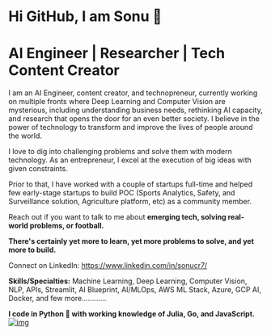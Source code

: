 # Hi GitHub, I am Sonu 🙏
# AI Engineer | Researcher | Tech Content Creator

I am an AI Engineer, content creator, and technopreneur, currently working on multiple fronts where Deep Learning and Computer Vision are mysterious, including understanding business needs, rethinking AI capacity, and research that opens the door for an even better society. I believe in the power of technology to transform and improve the lives of people around the world. 

I love to dig into challenging problems and solve them with modern technology. As an entrepreneur, I excel at the execution of big ideas with given constraints. 

Prior to that, I have worked with a couple of startups full-time and helped few early-stage startups to build POC (Sports Analytics, Safety, and Surveillance solution, Agriculture platform, etc) as a community member.

Reach out if you want to talk to me about **emerging tech, solving real-world problems, or football.**

**There's certainly yet more to learn, yet more problems to solve, and yet more to build.**

Connect on LinkedIn: https://www.linkedin.com/in/sonucr7/

**Skills/Specialties:** Machine Learning, Deep Learning, Computer Vision, NLP, APIs, Streamlit, AI Blueprint, AI/MLOps, AWS ML Stack, Azure, GCP AI, Docker, and few more............

**I code in Python 🐍 with working knowledge of Julia, Go, and JavaScript.**
<a href="https://ibb.co/KX7Bzvv"><img src="https://i.ibb.co/1LKBJWW/img.png" alt="img" border="0"></a>
